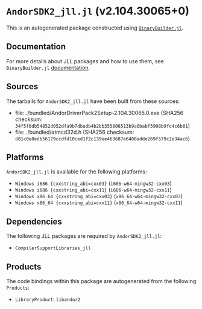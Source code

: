 # `AndorSDK2_jll.jl` (v2.104.30065+0)

This is an autogenerated package constructed using [`BinaryBuilder.jl`](https://github.com/JuliaPackaging/BinaryBuilder.jl).

## Documentation

For more details about JLL packages and how to use them, see `BinaryBuilder.jl` [documentation](https://docs.binarybuilder.org/stable/jll/).

## Sources

The tarballs for `AndorSDK2_jll.jl` have been built from these sources:

* file: ./bundled/AndorDriverPack2Setup-2.104.30065.0.exe (SHA256 checksum: `34f5f0db54852d052dfa9b7dbadb4b2bb355806513b9a0babf5908b9fc4c6b01`)
* file: ./bundled/atmcd32d.h (SHA256 checksum: `d81c0e8edb56179ccdfd10ced1f2c139ee463687e6400adde269f579c2e34ac6`)

## Platforms

`AndorSDK2_jll.jl` is available for the following platforms:

* `Windows i686 {cxxstring_abi=cxx03}` (`i686-w64-mingw32-cxx03`)
* `Windows i686 {cxxstring_abi=cxx11}` (`i686-w64-mingw32-cxx11`)
* `Windows x86_64 {cxxstring_abi=cxx03}` (`x86_64-w64-mingw32-cxx03`)
* `Windows x86_64 {cxxstring_abi=cxx11}` (`x86_64-w64-mingw32-cxx11`)

## Dependencies

The following JLL packages are required by `AndorSDK2_jll.jl`:

* `CompilerSupportLibraries_jll`

## Products

The code bindings within this package are autogenerated from the following `Products`:

* `LibraryProduct`: `libandor2`
